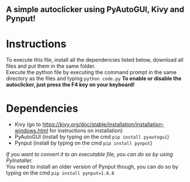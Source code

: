 ## A simple autoclicker using PyAutoGUI, Kivy and Pynput!

# Instructions
To execute this file, install all the dependencies listed below, download all files and put them in the same folder.\
Execute the python file by executing the command prompt in the same directory as the files and typing ```python code.py```
**To enable or disable the autoclicker, just press the F4 key on your keyboard!**
# Dependencies
- Kivy (go to https://kivy.org/doc/stable/installation/installation-windows.html for instructions on installation)
- PyAutoGUI (install by typing on the cmd ```pip install pyautogui```)
- Pynput (install by typing on the cmd ```pip install pynput```)

*If you want to convert it to an executable file, you can do so by using PyInstaller.*\
You need to install an older version of Pynput though, you can do so by typing on the cmd ```pip install pynput=1.6.8```
